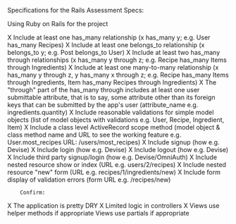 Specifications for the Rails Assessment
Specs:

 Using Ruby on Rails for the project

   X     Include at least one has_many relationship (x has_many y; e.g. User has_many Recipes)
   X     Include at least one belongs_to relationship (x belongs_to y; e.g. Post belongs_to User)
   X     Include at least two has_many through relationships (x has_many y through z; e.g.              Recipe has_many Items through Ingredients)
   X     Include at least one many-to-many relationship (x has_many y through z, y has_many x           through z; e.g. Recipe has_many Items through Ingredients, Item has_many Recipes              through Ingredients)
   X     The "through" part of the has_many through includes at least one user submittable              attribute, that is to say, some attribute other than its foreign keys that can be             submitted by the app's user (attribute_name e.g. ingredients.quantity)
   X     Include reasonable validations for simple model objects (list of model objects with            validations e.g. User, Recipe, Ingredient, Item)
   X     Include a class level ActiveRecord scope method (model object & class method name and          URL to see the working feature e.g. User.most_recipes URL: /users/most_recipes)
   X     Include signup (how e.g. Devise)
   X     Include login (how e.g. Devise)
   X     Include logout (how e.g. Devise)
   X     Include third party signup/login (how e.g. Devise/OmniAuth)
   X     Include nested resource show or index (URL e.g. users/2/recipes)
   X     Include nested resource "new" form (URL e.g. recipes/1/ingredients/new)
   X     Include form display of validation errors (form URL e.g. /recipes/new)


        Confirm:

  X      The application is pretty DRY
  X      Limited logic in controllers
  X      Views use helper methods if appropriate
        Views use partials if appropriate
